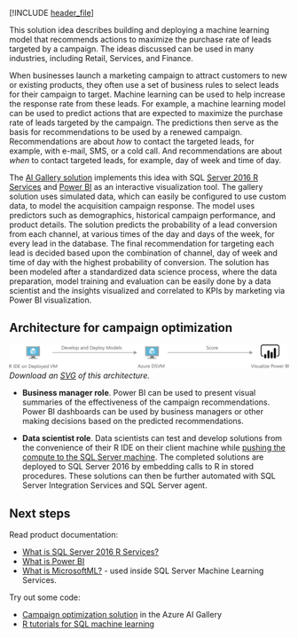 


[!INCLUDE [header_file](../../../includes/sol-idea-header.md)]

This solution idea describes building and deploying a machine learning model that recommends actions to maximize the purchase rate of leads targeted by a campaign. The ideas discussed can be used in many industries, including Retail, Services, and Finance.

When businesses launch a marketing campaign to attract customers to new or existing products, they often use a set of business rules to select leads for their campaign to target. Machine learning can be used to help increase the response rate from these leads. For example, a machine learning model can be used to predict actions that are expected to maximize the purchase rate of leads targeted by the campaign. The predictions then serve as the basis for recommendations to be used by a renewed campaign. Recommendations are about *how* to contact the targeted leads, for example, with e-mail, SMS, or a cold call. And recommendations are about *when* to contact targeted leads, for example, day of week and time of day.

The [AI Gallery solution](https://gallery.azure.ai/Solution/Campaign-Optimization-with-SQL-Server) implements this idea with SQL [Server 2016 R Services](/sql/machine-learning/r/sql-server-r-services) and [Power BI](https://powerbi.microsoft.com/what-is-power-bi/) as an interactive visualization tool. The gallery solution uses simulated data, which can easily be configured to use custom data, to model the acquisition campaign response. The model uses predictors such as demographics, historical campaign performance, and product details. The solution predicts the probability of a lead conversion from each channel, at various times of the day and days of the week, for every lead in the database. The final recommendation for targeting each lead is decided based upon the combination of channel, day of week and time of day with the highest probability of conversion. The solution has been modeled after a standardized data science process, where the data preparation, model training and evaluation can be easily done by a data scientist and the insights visualized and correlated to KPIs by marketing via Power BI visualization.

## Architecture for campaign optimization

![Architecture diagram: develop and deploy models on a Data Ccience VM with R.](../media/campaign-optimization-with-sql-server.png)
*Download an [SVG](../media/campaign-optimization-with-sql-server.svg) of this architecture.*

- **Business manager role**. Power BI can be used to present visual summaries of the effectiveness of the campaign recommendations. Power BI dashboards can be used by business managers or other making decisions based on the predicted recommendations.

- **Data scientist role**. Data scientists can test and develop solutions from the convenience of their R IDE on their client machine while [pushing the compute to the SQL Server machine](/sql/advanced-analytics/r/getting-started-with-sql-server-r-services). The completed solutions are deployed to SQL Server 2016 by embedding calls to R in stored procedures. These solutions can then be further automated with SQL Server Integration Services and SQL Server agent.

## Next steps

Read product documentation:

- [What is SQL Server 2016 R Services?](/sql/machine-learning/r/sql-server-r-services)
- [What is Power BI](https://powerbi.microsoft.com/what-is-power-bi/)
- [What is MicrosoftML?](/machine-learning-server/r/concept-what-is-the-microsoftml-package) - used inside SQL Server Machine Learning Services.

Try out some code:

- [Campaign optimization solution](https://gallery.azure.ai/Solution/Campaign-Optimization-with-SQL-Server) in the Azure AI Gallery
- [R tutorials for SQL machine learning](/sql/machine-learning/tutorials/r-tutorials)
